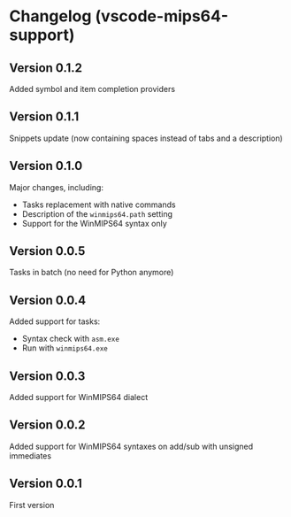 # Changelog (vscode-mips64-support)

## Version 0.1.2
Added symbol and item completion providers

## Version 0.1.1
Snippets update (now containing spaces instead of tabs and a description)

## Version 0.1.0
Major changes, including:
* Tasks replacement with native commands
* Description of the `winmips64.path` setting
* Support for the WinMIPS64 syntax only

## Version 0.0.5
Tasks in batch (no need for Python anymore)

## Version 0.0.4
Added support for tasks:

- Syntax check with `asm.exe`
- Run with `winmips64.exe`

## Version 0.0.3
Added support for WinMIPS64 dialect

## Version 0.0.2
Added support for WinMIPS64 syntaxes on add/sub with unsigned immediates

## Version 0.0.1
First version